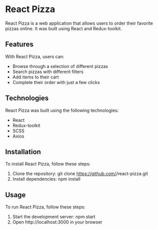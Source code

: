 # React Pizza
React Pizza is a web application that allows users to order their favorite pizzas online. It was built using React and Redux-toolkit.


## Features
With React Pizza, users can:
- Browse through a selection of different pizzas
- Search pizzas with different filters
- Add items to their cart
- Complete their order with just a few clicks

## Technologies
React Pizza was built using the following technologies:
- React
- Redux-toolkit
- SCSS
- Axios

## Installation
To install React Pizza, follow these steps:
1. Clone the repository: git clone https://github.com/<username>/react-pizza.git
2. Install dependencies: npm install
## Usage
To run React Pizza, follow these steps:

1. Start the development server: npm start
2. Open http://localhost:3000 in your browser
